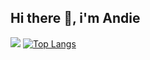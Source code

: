 ## Hi there 👋, i'm Andie
![](https://octodex.github.com/hulatocat)
[![Top Langs](https://github-readme-stats.vercel.app/api/top-langs/?username=ngochai-hcmus&layout=compact)](https://github.com/anuraghazra/github-readme-stats)
